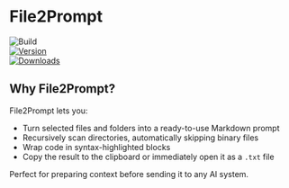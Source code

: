 # File2Prompt

![Build](https://github.com/kigya/File2Prompt/workflows/Build/badge.svg)  
[![Version](https://img.shields.io/jetbrains/plugin/v/MARKETPLACE_ID.svg)](https://plugins.jetbrains.com/plugin/MARKETPLACE_ID)  
[![Downloads](https://img.shields.io/jetbrains/plugin/d/MARKETPLACE_ID.svg)](https://plugins.jetbrains.com/plugin/MARKETPLACE_ID)

<!-- Plugin description -->
<h2>Why File2Prompt?</h2>
<p>File2Prompt lets you:</p>
<ul>
  <li>Turn selected files and folders into a ready-to-use Markdown prompt</li>
  <li>Recursively scan directories, automatically skipping binary files</li>
  <li>Wrap code in syntax-highlighted blocks</li>
  <li>Copy the result to the clipboard or immediately open it as a <code>.txt</code> file</li>
</ul>

<p>Perfect for preparing context before sending it to any AI system.</p>
<!-- Plugin description end -->
